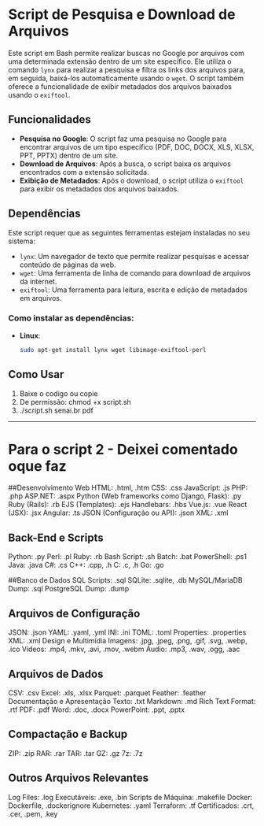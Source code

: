 # Script de Pesquisa e Download de Arquivos

Este script em Bash permite realizar buscas no Google por arquivos com uma determinada extensão dentro de um site específico. Ele utiliza o comando `lynx` para realizar a pesquisa e filtra os links dos arquivos para, em seguida, baixá-los automaticamente usando o `wget`. O script também oferece a funcionalidade de exibir metadados dos arquivos baixados usando o `exiftool`.

## Funcionalidades

- **Pesquisa no Google**: O script faz uma pesquisa no Google para encontrar arquivos de um tipo específico (PDF, DOC, DOCX, XLS, XLSX, PPT, PPTX) dentro de um site.
- **Download de Arquivos**: Após a busca, o script baixa os arquivos encontrados com a extensão solicitada.
- **Exibição de Metadados**: Após o download, o script utiliza o `exiftool` para exibir os metadados dos arquivos baixados.

## Dependências

Este script requer que as seguintes ferramentas estejam instaladas no seu sistema:

- `lynx`: Um navegador de texto que permite realizar pesquisas e acessar conteúdo de páginas da web.
- `wget`: Uma ferramenta de linha de comando para download de arquivos da internet.
- `exiftool`: Uma ferramenta para leitura, escrita e edição de metadados em arquivos.

### Como instalar as dependências:

- **Linux**:
    ```bash
    sudo apt-get install lynx wget libimage-exiftool-perl
    ```

## Como Usar
1. Baixe o codigo ou copie
2. De permissão: chmod +x script.sh
3. ./script.sh senai.br pdf


--------------------------------------------------------------------------------------------------------------

# Para o script 2 - Deixei comentado oque faz

##Desenvolvimento Web
HTML: .html, .htm
CSS: .css
JavaScript: .js
PHP: .php
ASP.NET: .aspx
Python (Web frameworks como Django, Flask): .py
Ruby (Rails): .rb
EJS (Templates): .ejs
Handlebars: .hbs
Vue.js: .vue
React (JSX): .jsx
Angular: .ts
JSON (Configuração ou API): .json
XML: .xml


## Back-End e Scripts
Python: .py
Perl: .pl
Ruby: .rb
Bash Script: .sh
Batch: .bat
PowerShell: .ps1
Java: .java
C#: .cs
C++: .cpp, .h
C: .c, .h
Go: .go

##Banco de Dados
SQL Scripts: .sql
SQLite: .sqlite, .db
MySQL/MariaDB Dump: .sql
PostgreSQL Dump: .dump

## Arquivos de Configuração
JSON: .json
YAML: .yaml, .yml
INI: .ini
TOML: .toml
Properties: .properties
XML: .xml
Design e Multimídia
Imagens: .jpg, .jpeg, .png, .gif, .svg, .webp, .ico
Vídeos: .mp4, .mkv, .avi, .mov, .webm
Áudio: .mp3, .wav, .ogg, .aac

## Arquivos de Dados
CSV: .csv
Excel: .xls, .xlsx
Parquet: .parquet
Feather: .feather
Documentação e Apresentação
Texto: .txt
Markdown: .md
Rich Text Format: .rtf
PDF: .pdf
Word: .doc, .docx
PowerPoint: .ppt, .pptx


## Compactação e Backup
ZIP: .zip
RAR: .rar
TAR: .tar
GZ: .gz
7z: .7z


## Outros Arquivos Relevantes
Log Files: .log
Executáveis: .exe, .bin
Scripts de Máquina: .makefile
Docker: Dockerfile, .dockerignore
Kubernetes: .yaml
Terraform: .tf
Certificados: .crt, .cer, .pem, .key

